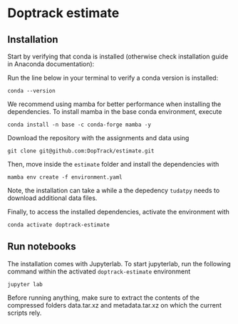 # Doptrack estimate

## Installation

Start by verifying that conda is installed (otherwise check installation guide in Anaconda documentation):

Run the line below in your terminal to verify a conda version is installed:
```
conda --version
```

We recommend using mamba for better performance when installing the dependencies. To install mamba in the base conda environment, execute
```
conda install -n base -c conda-forge mamba -y
```

Download the repository with the assignments and data using
```
git clone git@github.com:DopTrack/estimate.git
```

Then, move inside the `estimate` folder and install the dependencies with
```
mamba env create -f environment.yaml
```

Note, the installation can take a while a the depedency `tudatpy` needs to download additional data files.

Finally, to access the installed dependencies, activate the environment with
```
conda activate doptrack-estimate
```

## Run notebooks

The installation comes with Jupyterlab. To start jupyterlab, run the following command within the activated `doptrack-estimate` environment

```
jupyter lab
```

Before running anything, make sure to extract the contents of the compressed folders data.tar.xz and metadata.tar.xz on which the current scripts rely.